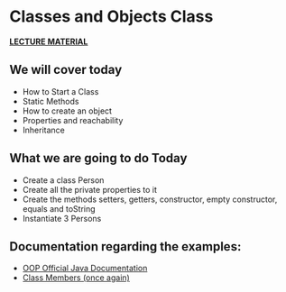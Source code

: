 # Classes and Objects Class

**[LECTURE MATERIAL](http://kitlei.web.elte.hu/segedanyagok/foliak/java/en-java-bsc/02object-orientation.pdf)**

## We will cover today

* How to Start a Class
* Static Methods
* How to create an object
* Properties and reachability
* Inheritance


## What we are going to do Today
* Create a class Person
* Create all the private properties to it
* Create the methods setters, getters, constructor, empty constructor, equals and toString
* Instantiate 3 Persons



## Documentation regarding the examples:
* [OOP Official Java Documentation](https://docs.oracle.com/javase/tutorial/java/concepts/)
* [Class Members (once again)](https://docs.oracle.com/javase/tutorial/java/javaOO/classvars.html)
